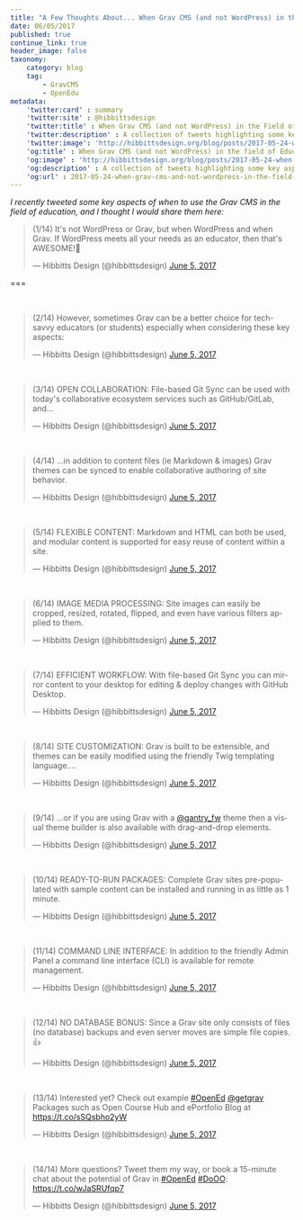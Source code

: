 ```yaml
---
title: "A Few Thoughts About... When Grav CMS (and not WordPress) in the Field of Education?"
date: 06/05/2017
published: true
continue_link: true
header_image: false
taxonomy:
    category: blog
    tag:
        - GravCMS
        - OpenEdu
metadata:
    'twitter:card' : summary
    'twitter:site' : @hibbittsdesign
    'twitter:title' : When Grav CMS (and not WordPress) in the Field of Education?
    'twitter:description' : A collection of tweets highlighting some key aspects of the Grav CMS in the field of [open] education.
    'twitter:image': 'http://hibbittsdesign.org/blog/posts/2017-05-24-when-grav-and-not-wordpress-in-the-field-of-education/gravdotorg.png'
    'og:title' : When Grav CMS (and not WordPress) in the field of Education?
    'og:image' : 'http://hibbittsdesign.org/blog/posts/2017-05-24-when-grav-cms-and-not-wordpress-in-the-field-of-education/gravdotorg.png'
    'og:description' : A collection of tweets highlighting some key aspects of the Grav CMS in the field of [open] education.
    'og:url' : 2017-05-24-when-grav-cms-and-not-wordpress-in-the-field-of-education
---
```


_I recently tweeted some key aspects of when to use the Grav CMS in the field of education, and I thought I would share them here:_

<blockquote class="twitter-tweet" data-lang="en"><p lang="en" dir="ltr">(1/14) It&#39;s not WordPress or Grav, but when WordPress and when Grav. If WordPress meets all your needs as an educator, then that&#39;s AWESOME!🙌</p>&mdash; Hibbitts Design (@hibbittsdesign) <a href="https://twitter.com/hibbittsdesign/status/871757972116049920">June 5, 2017</a></blockquote>
<script async src="//platform.twitter.com/widgets.js" charset="utf-8"></script>

===

<br>
<blockquote class="twitter-tweet" data-conversation="none" data-lang="en"><p lang="en" dir="ltr">(2/14) However, sometimes Grav can be a better choice for tech-savvy educators (or students) especially when considering these key aspects:</p>&mdash; Hibbitts Design (@hibbittsdesign) <a href="https://twitter.com/hibbittsdesign/status/871758025899614208">June 5, 2017</a></blockquote>
<script async src="//platform.twitter.com/widgets.js" charset="utf-8"></script>
<br>
<blockquote class="twitter-tweet" data-conversation="none" data-lang="en"><p lang="en" dir="ltr">(3/14) OPEN COLLABORATION: File-based Git Sync can be used with today&#39;s collaborative ecosystem services such as GitHub/GitLab, and...</p>&mdash; Hibbitts Design (@hibbittsdesign) <a href="https://twitter.com/hibbittsdesign/status/871758054638931968">June 5, 2017</a></blockquote>
<script async src="//platform.twitter.com/widgets.js" charset="utf-8"></script>
<br>
<blockquote class="twitter-tweet" data-conversation="none" data-lang="en"><p lang="en" dir="ltr">(4/14) ...in addition to content files (ie Markdown &amp; images) Grav themes can be synced to enable collaborative authoring of site behavior.</p>&mdash; Hibbitts Design (@hibbittsdesign) <a href="https://twitter.com/hibbittsdesign/status/871758083218919424">June 5, 2017</a></blockquote>
<script async src="//platform.twitter.com/widgets.js" charset="utf-8"></script>
<br>
<blockquote class="twitter-tweet" data-conversation="none" data-lang="en"><p lang="en" dir="ltr">(5/14) FLEXIBLE CONTENT: Markdown and HTML can both be used, and modular content is supported for easy reuse of content within a site.</p>&mdash; Hibbitts Design (@hibbittsdesign) <a href="https://twitter.com/hibbittsdesign/status/871758112042176512">June 5, 2017</a></blockquote>
<script async src="//platform.twitter.com/widgets.js" charset="utf-8"></script>
<br>
<blockquote class="twitter-tweet" data-conversation="none" data-lang="en"><p lang="en" dir="ltr">(6/14) IMAGE MEDIA PROCESSING: Site images can easily be cropped, resized,  rotated, flipped, and even have various filters applied to them.</p>&mdash; Hibbitts Design (@hibbittsdesign) <a href="https://twitter.com/hibbittsdesign/status/871758141360308225">June 5, 2017</a></blockquote>
<script async src="//platform.twitter.com/widgets.js" charset="utf-8"></script>
<br>
<blockquote class="twitter-tweet" data-conversation="none" data-lang="en"><p lang="en" dir="ltr">(7/14) EFFICIENT WORKFLOW: With file-based Git Sync you can mirror content to your desktop for editing &amp; deploy changes with GitHub Desktop.</p>&mdash; Hibbitts Design (@hibbittsdesign) <a href="https://twitter.com/hibbittsdesign/status/871758165897084933">June 5, 2017</a></blockquote>
<script async src="//platform.twitter.com/widgets.js" charset="utf-8"></script>
<br>
<blockquote class="twitter-tweet" data-conversation="none" data-lang="en"><p lang="en" dir="ltr">(8/14) SITE CUSTOMIZATION: Grav is built to be extensible, and themes can be easily modified using the friendly Twig templating language....</p>&mdash; Hibbitts Design (@hibbittsdesign) <a href="https://twitter.com/hibbittsdesign/status/871758195664060416">June 5, 2017</a></blockquote>
<script async src="//platform.twitter.com/widgets.js" charset="utf-8"></script>
<br>
<blockquote class="twitter-tweet" data-conversation="none" data-lang="en"><p lang="en" dir="ltr">(9/14) ...or if you are using Grav with a <a href="https://twitter.com/gantry_fw">@gantry_fw</a> theme then a visual theme builder is also available with drag-and-drop elements.</p>&mdash; Hibbitts Design (@hibbittsdesign) <a href="https://twitter.com/hibbittsdesign/status/871758220494352384">June 5, 2017</a></blockquote>
<script async src="//platform.twitter.com/widgets.js" charset="utf-8"></script>
<br>
<blockquote class="twitter-tweet" data-conversation="none" data-lang="en"><p lang="en" dir="ltr">(10/14) READY-TO-RUN PACKAGES: Complete Grav sites pre-populated with sample content can be installed and running in as little as 1 minute.</p>&mdash; Hibbitts Design (@hibbittsdesign) <a href="https://twitter.com/hibbittsdesign/status/871758247803465728">June 5, 2017</a></blockquote>
<script async src="//platform.twitter.com/widgets.js" charset="utf-8"></script>
<br>
<blockquote class="twitter-tweet" data-conversation="none" data-lang="en"><p lang="en" dir="ltr">(11/14) COMMAND LINE INTERFACE: In addition to the friendly Admin Panel a command line interface (CLI) is available for remote management.</p>&mdash; Hibbitts Design (@hibbittsdesign) <a href="https://twitter.com/hibbittsdesign/status/871758271648067584">June 5, 2017</a></blockquote>
<script async src="//platform.twitter.com/widgets.js" charset="utf-8"></script>
<br>
<blockquote class="twitter-tweet" data-conversation="none" data-lang="en"><p lang="en" dir="ltr">(12/14) NO DATABASE BONUS: Since a Grav site only consists of files (no database) backups and even server moves are simple file copies.👍</p>&mdash; Hibbitts Design (@hibbittsdesign) <a href="https://twitter.com/hibbittsdesign/status/871758313112907778">June 5, 2017</a></blockquote>
<script async src="//platform.twitter.com/widgets.js" charset="utf-8"></script>
<br>
<blockquote class="twitter-tweet" data-conversation="none" data-lang="en"><p lang="en" dir="ltr">(13/14) Interested yet? Check out example <a href="https://twitter.com/hashtag/OpenEd?src=hash">#OpenEd</a> <a href="https://twitter.com/getgrav">@getgrav</a> Packages such as Open Course Hub and ePortfolio Blog at <a href="https://t.co/sSQsbho2yW">https://t.co/sSQsbho2yW</a></p>&mdash; Hibbitts Design (@hibbittsdesign) <a href="https://twitter.com/hibbittsdesign/status/871758340514250756">June 5, 2017</a></blockquote>
<script async src="//platform.twitter.com/widgets.js" charset="utf-8"></script>
<br>
<blockquote class="twitter-tweet" data-conversation="none" data-cards="hidden" data-lang="en"><p lang="en" dir="ltr">(14/14) More questions? Tweet them my way, or book a 15-minute chat about the potential of Grav in <a href="https://twitter.com/hashtag/OpenEd?src=hash">#OpenEd</a> <a href="https://twitter.com/hashtag/DoOO?src=hash">#DoOO</a>: <a href="https://t.co/wJaSRUfqp7">https://t.co/wJaSRUfqp7</a></p>&mdash; Hibbitts Design (@hibbittsdesign) <a href="https://twitter.com/hibbittsdesign/status/871758660598468609">June 5, 2017</a></blockquote>
<script async src="//platform.twitter.com/widgets.js" charset="utf-8"></script>
